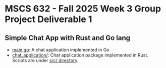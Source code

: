 # MSCS 632 - Fall 2025 Week 3 Group Project Deliverable 1
## Simple Chat App with Rust and Go lang

- [main.go](https://github.com/sakufuyu/cs632-GroupProject-SimpleChatApp/blob/main/main.go): A chat application implemented in Go
- [chat_application/](https://github.com/sakufuyu/cs632-GroupProject-SimpleChatApp/tree/main/chat_application): Chat application package implemented in Rust. Scripts are under [src/ directory](https://github.com/sakufuyu/cs632-GroupProject-SimpleChatApp/tree/main/chat_application/src).

